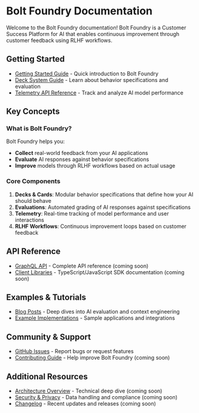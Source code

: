 # Bolt Foundry Documentation

Welcome to the Bolt Foundry documentation! Bolt Foundry is a Customer Success
Platform for AI that enables continuous improvement through customer feedback
using RLHF workflows.

## Getting Started

- [Getting Started Guide](./getting-started.md) - Quick introduction to Bolt
  Foundry
- [Deck System Guide](./deck-system.md) - Learn about behavior specifications
  and evaluation
- [Telemetry API Reference](./telemetry-api.md) - Track and analyze AI model
  performance

## Key Concepts

### What is Bolt Foundry?

Bolt Foundry helps you:

- **Collect** real-world feedback from your AI applications
- **Evaluate** AI responses against behavior specifications
- **Improve** models through RLHF workflows based on actual usage

### Core Components

1. **Decks & Cards**: Modular behavior specifications that define how your AI
   should behave
2. **Evaluations**: Automated grading of AI responses against specifications
3. **Telemetry**: Real-time tracking of model performance and user interactions
4. **RLHF Workflows**: Continuous improvement loops based on customer feedback

## API Reference

- [GraphQL API](./api/graphql.md) - Complete API reference (coming soon)
- [Client Libraries](./api/clients.md) - TypeScript/JavaScript SDK documentation
  (coming soon)

## Examples & Tutorials

- [Blog Posts](/docs/blog/) - Deep dives into AI evaluation and context
  engineering
- [Example Implementations](/examples/) - Sample applications and integrations

## Community & Support

- [GitHub Issues](https://github.com/bolt-foundry/bolt-foundry/issues) - Report
  bugs or request features
- [Contributing Guide](./contributing.md) - Help improve Bolt Foundry (coming
  soon)

## Additional Resources

- [Architecture Overview](./architecture.md) - Technical deep dive (coming soon)
- [Security & Privacy](./security.md) - Data handling and compliance (coming
  soon)
- [Changelog](./changelog.md) - Recent updates and releases (coming soon)
